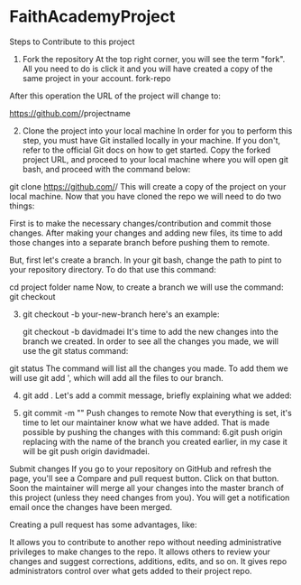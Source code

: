 # FaithAcademyProject
Steps to Contribute to this project

1. Fork the repository At the top right corner, you will see the term "fork". All you need to do is click it and you will have created a copy of the same project in your account. fork-repo

After this operation the URL of the project will change to:

https://github.com/<yourusername>/projectname

2. Clone the project into your local machine In order for you to perform this step, you must have Git installed locally in your machine. If you don't, refer to the official Git docs on how to get started. Copy the forked project URL, and proceed to your local machine where you will open git bash, and proceed with the command below:

git clone https://github.com/<yourusername>/<projectname> This will create a copy of the project on your local machine. Now that you have cloned the repo we will need to do two things:

First is to make the necessary changes/contribution and commit those changes. After making your changes and adding new files, its time to add those changes into a separate branch before pushing them to remote.

But, first let's create a branch. In your git bash, change the path to pint to your repository directory. To do that use this command:

cd project folder name 
Now, to create a branch we will use the command: git checkout

3. git checkout -b your-new-branch here's an example:

   git checkout -b davidmadei It's time to add the new changes into the branch we created. In order to see all the changes you made, we will use the git status command:

git status The command will list all the changes you made. To add them we will use git add ', which will add all the files to our branch.

4. git add . Let's add a commit message, briefly explaining what we added:

5. git commit -m "<message here>" 
   Push changes to remote Now that everything is set, it's time to let our maintainer know what we have added. That is made possible by pushing the changes with this command:
6.git push origin <add-your-branch-name>
	replacing <add-your-branch-name> with the name of the branch you 	created earlier, in my case it will be git push origin davidmadei.
   
Submit changes
If you go to your repository on GitHub and refresh the page, you'll see a Compare and pull request button. Click on that button.
Soon the maintainer will merge all your changes into the master branch of this project (unless they need changes from you). You will get a notification email once the changes have been merged.

Creating a pull request has some advantages, like:

It allows you to contribute to another repo without needing administrative privileges to make changes to the repo.
It allows others to review your changes and suggest corrections, additions, edits, and so on.
It gives repo administrators control over what gets added to their project repo.
